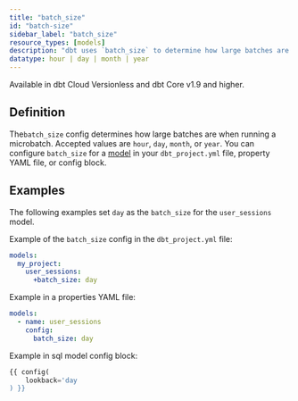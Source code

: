 ```yaml
---
title: "batch_size"
id: "batch-size"
sidebar_label: "batch_size"
resource_types: [models]
description: "dbt uses `batch_size` to determine how large batches are when running a microbatch incremental model."
datatype: hour | day | month | year
---
```


Available in dbt Cloud Versionless and dbt Core v1.9 and higher.

## Definition

The`batch_size` config determines how large batches are when running a microbatch. Accepted values are `hour`, `day`, `month`, or `year`. You can configure `batch_size` for a [model](/docs/build/models) in your `dbt_project.yml` file, property YAML file, or config block.

## Examples

The following examples set `day` as the `batch_size` for the `user_sessions` model.

Example of the `batch_size` config in the `dbt_project.yml` file:

<File name='dbt_project.yml'>

```yml
models:
  my_project:
    user_sessions:
      +batch_size: day
```
</File>

Example in a properties YAML file:

<File name='models/properties.yml'>

```yml
models:
  - name: user_sessions
    config:
      batch_size: day
```

</File>

Example in sql model config block:

<File name="models/user_sessions.sql">

```sql
{{ config(
    lookback='day
) }}
```

</File> 

